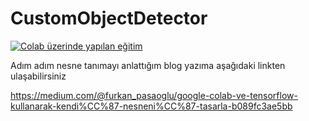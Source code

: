 # CustomObjectDetector


[![Colab üzerinde yapılan eğitim](https://colab.research.google.com/assets/colab-badge.svg)](https://colab.research.google.com/drive/1y8_SwpkfWoPPDrtT0Rl8iMoG4SnnaSUA?usp=sharing) 




Adım adım nesne tanımayı anlattığım blog yazıma aşağıdaki linkten ulaşabilirsiniz

https://medium.com/@furkan_pasaoglu/google-colab-ve-tensorflow-kullanarak-kendi%CC%87-nesneni%CC%87-tasarla-b089fc3ae5bb
